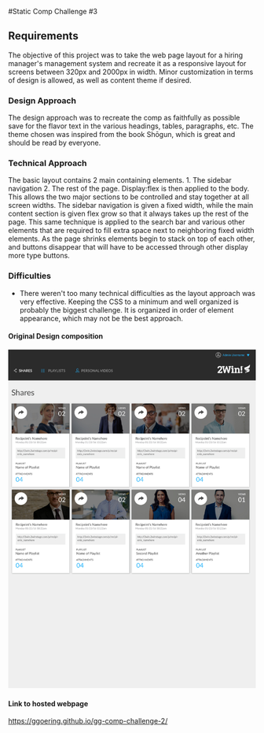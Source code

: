 #Static Comp Challenge #3

## Requirements  
The objective of this project was to take the web page layout for a hiring manager's management system and recreate it as a responsive layout for screens between 320px and 2000px in width.  Minor customization in terms of design is allowed, as well as content theme if desired.

### Design Approach  
The design approach was to recreate the comp as faithfully as possible save for the flavor text in the various headings, tables, paragraphs, etc.  The theme chosen was inspired from the book Shōgun, which is great and should be read by everyone.

### Technical Approach  
The basic layout contains 2 main containing elements. 1. The sidebar navigation 2. The rest of the page.  Display:flex is then applied to the body.  This allows the two major sections to be controlled and stay together at all screen widths. The sidebar navigation is given a fixed width, while the main content section is given flex grow so that it always takes up the rest of the page.  This same technique is applied to the search bar and various other elements that are required to fill extra space next to neighboring fixed width elements. As the page shrinks elements begin to stack on top of each other, and buttons disappear that will have to be accessed through other display more type buttons.

### Difficulties
 * There weren't too many technical difficulties as the layout approach was very effective.  Keeping the CSS to a minimum and well organized is probably the biggest challenge.  It is organized in order of element appearance, which may not be the best approach.  


#### Original Design composition
![Original Design](https://github.com/Ggoering/gg-comp-challenge-2/blob/master/photos-icons/static-comp-challenge-2-prototype.jpg)

#### Link to hosted webpage
https://ggoering.github.io/gg-comp-challenge-2/
